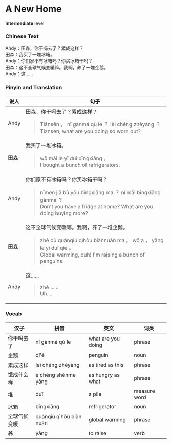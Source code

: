# A New Home
**Intermediate** level
### Chinese Text
Andy：田森，你干吗去了？累成这样？<br />田森：我买了一堆冰箱。<br />Andy：你们家不有冰箱吗？你买冰箱干吗？<br />田森：这不全球气候变暖嘛。我啊，养了一堆企鹅。<br />Andy：这......

### Pinyin and Translation
|说人|句子|
|----|----|
|Andy|田森，你干吗去了？累成这样？<blockquote>Tiánsēn ， nǐ gànmá qù le ？ lèi chéng zhèyàng ？<br />Tiansen, what are you doing so worn out?</blockquote>|
|田森|我买了一堆冰箱。<blockquote>wǒ mǎi le yī duī bīngxiāng 。<br />I bought a bunch of refrigerators.</blockquote>|
|Andy|你们家不有冰箱吗？你买冰箱干吗？<blockquote>nǐmen jiā bù yǒu bīngxiāng ma ？ nǐ mǎi bīngxiāng gànmá ？<br />Don't you have a fridge at home? What are you doing buying more?</blockquote>|
|田森|这不全球气候变暖嘛。我啊，养了一堆企鹅。<blockquote>zhè bù quánqiú qìhòu biànnuǎn ma 。 wǒ a ， yǎng le yī duī qǐé 。<br />Global warming, duh! I'm raising a bunch of penguins.</blockquote>|
|Andy|这......<blockquote>zhè ......<br />Uh....</blockquote>|
### Vocab
|汉子|拼音|英文|词类|
|----|----|----|----|
|你干吗去了|nǐ gànmá qù le|what are you doing|phrase|
|企鹅|qǐ'é|penguin|noun|
|累成这样|lèi chéng zhèyàng|as tired as this|phrase|
|饿成什么样|è chéng shénme yàng|as hungry as what|phrase|
|堆|duī|a pile|measure word|
|冰箱|bīngxiāng|refrigerator|noun|
|全球气候变暖|quánqiú qìhòu biàn nuǎn|global warming|phrase|
|养|yǎng|to raise|verb|